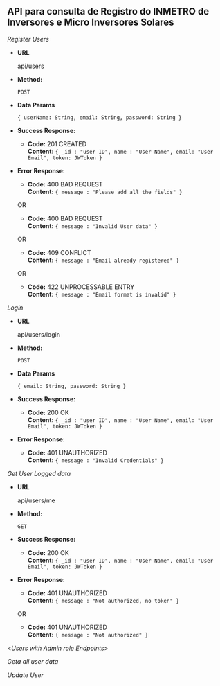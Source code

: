 # 
**API para consulta de Registro do INMETRO de Inversores e Micro Inversores Solares**
----
*Register Users*

* **URL**

  api/users

* **Method:**

  `POST`

* **Data Params**

  `{ userName: String, email: String, password: String }`

* **Success Response:**
  
    * **Code:** 201 CREATED <br />
    **Content:** `{ _id : "user ID", name : "User Name", email: "User Email", token: JWToken }`
 
* **Error Response:**

  * **Code:** 400 BAD REQUEST <br />
    **Content:** `{ message : "Please add all the fields" }`

  OR
  
  * **Code:** 400 BAD REQUEST <br />
    **Content:** `{ message : "Invalid User data" }`

  OR

  * **Code:** 409 CONFLICT <br />
    **Content:** `{ message : "Email already registered" }`    
    
  OR
  
  * **Code:** 422 UNPROCESSABLE ENTRY <br />
    **Content:** `{ message : "Email format is invalid" }`
  
  
*Login*
  
* **URL**

  api/users/login

* **Method:**

  `POST`

* **Data Params**

  `{ email: String, password: String }`

* **Success Response:**
  
    * **Code:** 200 OK <br />
    **Content:** `{ _id : "user ID", name : "User Name", email: "User Email", token: JWToken }`
 
* **Error Response:**

  * **Code:** 401 UNAUTHORIZED <br />
    **Content:** `{ message : "Invalid Credentials" }`
  
*Get User Logged data*

* **URL**

  api/users/me

* **Method:**

  `GET`

* **Success Response:**
  
    * **Code:** 200 OK <br />
    **Content:** `{ _id : "user ID", name : "User Name", email: "User Email", token: JWToken }`
 
* **Error Response:**

  * **Code:** 401 UNAUTHORIZED <br />
    **Content:** `{ message : "Not authorized, no token" }`
  
  OR
  
  * **Code:** 401 UNAUTHORIZED <br />
    **Content:** `{ message : "Not authorized" }`

<_Users with Admin role Endpoints_>

*Geta all user data*

*Update User*

